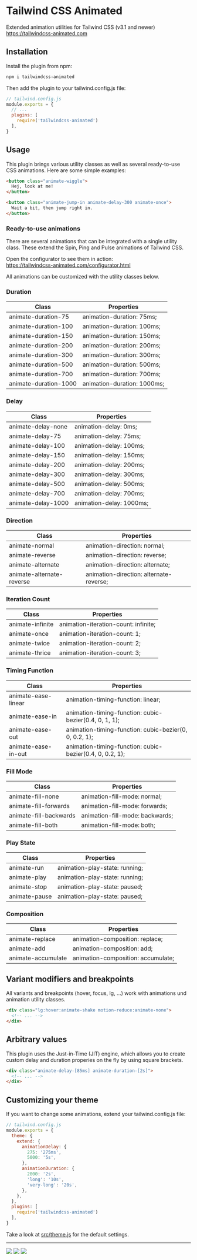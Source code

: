 # Tailwind CSS Animated

Extended animation utilities for Tailwind CSS (v3.1 and newer)<br>
https://tailwindcss-animated.com


## Installation

Install the plugin from npm:

```sh
npm i tailwindcss-animated
```

Then add the plugin to your tailwind.config.js file:

```js
// tailwind.config.js
module.exports = {
  // ...
  plugins: [
    require('tailwindcss-animated')
  ],
}
```


## Usage

This plugin brings various utility classes as well as several ready-to-use CSS animations. Here are some simple examples:

```html
<button class="animate-wiggle">
  Hej, look at me!
</button>

<button class="animate-jump-in animate-delay-300 animate-once">
  Wait a bit, then jump right in.
</button>
```

### Ready-to-use animations

There are several animations that can be integrated with a single utility class. These extend the Spin, Ping and Pulse animations of Tailwind CSS.

Open the configurator to see them in action:<br>
https://tailwindcss-animated.com/configurator.html

All animations can be customized with the utility classes below.

### Duration

| Class | Properties |
|-----|-----|
| animate-duration-75 | animation-duration: 75ms; |
| animate-duration-100 | animation-duration: 100ms; |
| animate-duration-150 | animation-duration: 150ms; |
| animate-duration-200 | animation-duration: 200ms; |
| animate-duration-300 | animation-duration: 300ms; |
| animate-duration-500 | animation-duration: 500ms; |
| animate-duration-700 | animation-duration: 700ms; |
| animate-duration-1000 | animation-duration: 1000ms; |

### Delay

| Class | Properties |
|-----|-----|
| animate-delay-none | animation-delay: 0ms; |
| animate-delay-75 | animation-delay: 75ms; |
| animate-delay-100 | animation-delay: 100ms; |
| animate-delay-150 | animation-delay: 150ms; |
| animate-delay-200 | animation-delay: 200ms; |
| animate-delay-300 | animation-delay: 300ms; |
| animate-delay-500 | animation-delay: 500ms; |
| animate-delay-700 | animation-delay: 700ms; |
| animate-delay-1000 | animation-delay: 1000ms; |

### Direction

| Class | Properties |
|-----|-----|
| animate-normal | animation-direction: normal; |
| animate-reverse | animation-direction: reverse; |
| animate-alternate | animation-direction: alternate; |
| animate-alternate-reverse | animation-direction: alternate-reverse; |

### Iteration Count

| Class | Properties |
|-----|-----|
| animate-infinite | animation-iteration-count: infinite; |
| animate-once | animation-iteration-count: 1; |
| animate-twice | animation-iteration-count: 2; |
| animate-thrice | animation-iteration-count: 3; |

### Timing Function

| Class | Properties |
|-----|-----|
| animate-ease-linear | animation-timing-function: linear; |
| animate-ease-in | animation-timing-function: cubic-bezier(0.4, 0, 1, 1); |
| animate-ease-out | animation-timing-function: cubic-bezier(0, 0, 0.2, 1); |
| animate-ease-in-out | animation-timing-function: cubic-bezier(0.4, 0, 0.2, 1); |

### Fill Mode

| Class | Properties |
|-----|-----|
| animate-fill-none | animation-fill-mode: normal; |
| animate-fill-forwards | animation-fill-mode: forwards; |
| animate-fill-backwards | animation-fill-mode: backwards; |
| animate-fill-both | animation-fill-mode: both; |

### Play State

| Class | Properties |
|-----|-----|
| animate-run | animation-play-state: running; |
| animate-play | animation-play-state: running; |
| animate-stop | animation-play-state: paused; |
| animate-pause | animation-play-state: paused; |

### Composition

| Class | Properties |
|-----|-----|
| animate-replace | animation-composition: replace; |
| animate-add | animation-composition: add; |
| animate-accumulate | animation-composition: accumulate; |

## Variant modifiers and breakpoints

All variants and breakpoints (hover, focus, lg, ...) work with animations und animation utility classes.

```html
<div class="lg:hover:animate-shake motion-reduce:animate-none">
  <!-- ... -->
</div>
```

## Arbitrary values

This plugin uses the Just-in-Time (JIT) engine, which allows you to create custom delay and duration properies on the fly by using square brackets.

```html
<div class="animate-delay-[85ms] animate-duration-[2s]">
  <!-- ... -->
</div>
```

## Customizing your theme

If you want to change some animations, extend your tailwind.config.js file:

```js
// tailwind.config.js
module.exports = {
  theme: {
    extend: {
      animationDelay: {
        275: '275ms',
        5000: '5s',
      },
      animationDuration: {
        2000: '2s',
        'long': '10s',
        'very-long': '20s',
      },
    },
  },
  plugins: [
    require('tailwindcss-animated')
  ],
}
```

Take a look at [src/theme.js](https://github.com/new-data-services/tailwindcss-animated/blob/main/src/theme.js) for the default settings.

---

<a href="https://tailwindcss.com/"><img src="https://img.shields.io/badge/Tailwind%20CSS-3.1+-38bdf8?style=for-the-badge"></a>
<a href="https://www.npmjs.com/package/tailwindcss-animated"><img src="https://img.shields.io/npm/v/tailwindcss-animated?style=for-the-badge"></a>
<a href="https://www.npmjs.com/package/tailwindcss-animated"><img src="https://img.shields.io/npm/dt/tailwindcss-animated?style=for-the-badge"></a>
